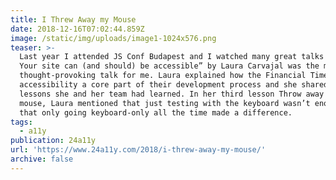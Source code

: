 ```yaml
---
title: I Threw Away my Mouse
date: 2018-12-16T07:02:44.859Z
image: /static/img/uploads/image1-1024x576.png
teaser: >-
  Last year I attended JS Conf Budapest and I watched many great talks but “YES!
  Your site can (and should) be accessible” by Laura Carvajal was the most
  thought-provoking talk for me. Laura explained how the Financial Times made
  accessibility a core part of their development process and she shared several
  lessons she and her team had learned. In her third lesson Throw away your
  mouse, Laura mentioned that just testing with the keyboard wasn’t enough and
  that only going keyboard-only all the time made a difference.
tags:
  - a11y
publication: 24a11y
url: 'https://www.24a11y.com/2018/i-threw-away-my-mouse/'
archive: false
---
```


